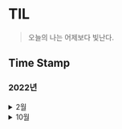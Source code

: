 # __TIL__
> 오늘의 나는 어제보다 빛난다.

## __Time Stamp__
### __2022년__
<details markdown="1">
<summary>2월</summary>

#####   18일
[Smart Pointer](https://github.com/sho1007/TIL/blob/main/Server/Smart_Pointer.md)
</details>

<details markdown="1">
<summary>10월</summary>

## 4주차
#####   18일
[캐스트 연산자](https://github.com/Sho1007/TIL/blob/main/Programming/C%2B%2B/%EC%BA%90%EC%8A%A4%ED%8A%B8%20%EC%97%B0%EC%82%B0%EC%9E%90.md)   
[기술면접질문](https://github.com/Sho1007/TIL/blob/main/Tech_Interview/%EA%B8%B0%EC%88%A0%EB%A9%B4%EC%A0%91%EC%A7%88%EB%AC%B8.md)   
[PorxyPattern](https://github.com/Sho1007/TIL/blob/main/Design_Pattern/Proxy.md)   
[BOJ_5430](https://github.com/Sho1007/TIL/blob/main/Algorithm/Coding%20Test/BOJ/%5BBOJ%5D%205430%20AC.md)   
[BOJ_7662](https://github.com/Sho1007/TIL/blob/main/Algorithm/Coding%20Test/BOJ/%5BBOJ%5D%207662%20%EC%9D%B4%EC%A4%91%20%EC%9A%B0%EC%84%A0%EC%88%9C%EC%9C%84%20%ED%81%90.md)   
[BOJ_11723](https://github.com/Sho1007/TIL/blob/main/Algorithm/Coding%20Test/BOJ/%5BBOJ%5D%2011723%20%EC%A7%91%ED%95%A9.md)   
#####   19일
[BOJ_1107](https://github.com/Sho1007/TIL/blob/main/Algorithm/Coding%20Test/BOJ/%5BBOJ%5D1107.md)   
[BOJ_11403](https://github.com/Sho1007/TIL/blob/main/Algorithm/Coding%20Test/BOJ/%5BBOJ%5D11403.md)   
[BOJ_16928](https://github.com/Sho1007/TIL/blob/main/Algorithm/Coding%20Test/BOJ/%5BBOJ%5D16928.md)
#####   20일
[BOJ_11286](https://github.com/Sho1007/TIL/blob/main/Algorithm/Coding%20Test/BOJ/%5BBOJ%5D11286.md)   
[BOJ_14500](https://github.com/Sho1007/TIL/blob/main/Algorithm/Coding%20Test/BOJ/%5BBOJ%5D14500.md)   
[BOJ_6064](https://github.com/Sho1007/TIL/blob/main/Algorithm/Coding%20Test/BOJ/%5BBOJ%5D6064.md)   
</details>